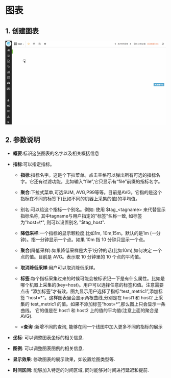 # 图表
## 1. 创建图表
![](/part4/images/create_graph.gif)
## 2. 参数说明

* **概要**:标识这张图表的名字以及相关概括信息

* **指标**:可以指定指标。

  * **指标**:指标名字。这是个下拉菜单。点击空格可以弹出所有可选的指标名字。它还有过滤功能。比如输入“file”,它只显示有“file”前缀的指标名字。

  * **聚合**:下拉式菜单,可选SUM, AVG,P99等等。目前是AVG。它指的是这个指标在不同的标签下\(比如不同的机器上采集的值\)的平均值。

  * 别名:可以给这个指标一个别名。例如: 使用 $tag_<tagname> 来代替显示指标名称, 其中tagname与用户指定的"标签"名称一致, 如标签为"host=\*", 则可以设置别名 "$tag_host".

  * **降低采样**:一个指标的显示颗粒度,比如1m, 10m,15m。默认的是1m \(一分钟\)。指一分钟显示一个点。如果 10m 指 10 分钟只显示一个点。

  * **聚合**\(降低采样\):如果降低采样是大于1分钟的话\(比如10m\),如何决定 一个点的值。目前是 AVG。表示取 10 分钟里的 10 个点的平均值。

  * **取消降低采样**:用户可以取消降低采样。

  * **标签**:每个指标采集过来的时候可能会被标识记一下是有什么属性。比如是哪个机器上采集的\(key=host\)。用户可以选择任意的标签和值。注意需要点击 “添加标签”才有效。图九显示用户选择了指标“test\_metric1”,添加标签 “host=\*”。这样图表里会显示两根曲线,分别是在 host1 和 host2 上采集的 test\_metric1 的值。如果不添加标签“host=\*”,那么图上只会显示一条曲线。 它的值是在 host1 和 host2 上的值的平均值\(注意上面的聚合是 AVG\).

  * **+查询** :新增不同的查询, 能够在同一个线图中加入更多不同的指标的展示

* **坐标**: 可以调整图表坐标的相关信息.

* **图例**: 可以调整图表图例的相关信息.

* **显示效果**: 修改图表的展示效果，如设置绘图类型等.

* **时间区间**: 能够加入特定的时间区域, 同时能够对时间进行延迟和提前.

